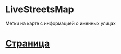 # LiveStreetsMap
Метки на карте с информацией о именных улицах
# [Страница](https://gremuar.github.io/LiveStreetsMap/)
